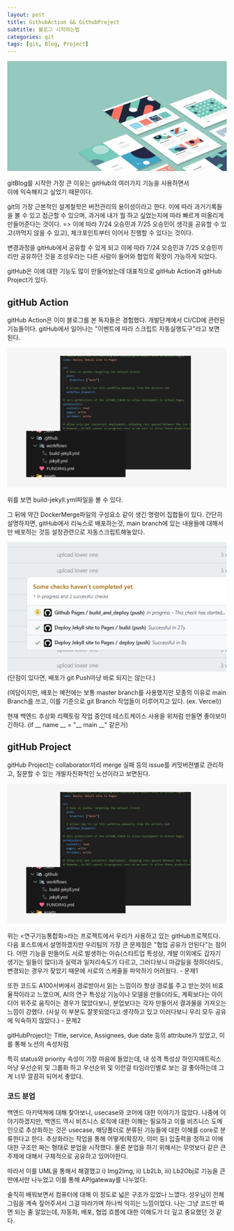 ```yaml
---
layout: post
title: GithubAction && GithubProject
subtitle: 블로그 시작하는법
categories: git
tags: [git, Blog, Project]
---
```


![banner](/assets/images/banners/home.jpeg)

gitBlog를 시작한 가장 큰 이유는 gitHub의 여러가지 기능을 사용하면서  
이에 익숙해지고 싶었기 때문이다. 

git의 가장 근본적인 설계철학은 버전관리의 용이성이라고 한다.
이에 따라 과거기록들을 볼 수 있고 접근할 수 있으며, 과거에 내가 뭘 하고 싶었는지에 따라 빠르게 떠올리게 만들어준다는 것이다.
=> 이에 따라 7/24 오승민과 7/25 오승민이 생각을 공유할 수 있고(까먹지 않을 수 있고), 체크포인트부터 이어서 진행할 수 있다는 것이다.

변경과정을 gitHub에서 공유할 수 있게 되고 
이에 따라 7/24 오승민과 7/25 오승민끼리만 공유하던 것을 조성우라는 다른 사람이 들어와 협업의 확장이 가능하게 되었다.

gitHub은 이에 대한 기능도 많이 만들어놨는데 
대표적으로 gitHub Action과 gitHub Project가 있다.



## gitHub Action 
gitHub Action은 이미 블로그를 본 독자들은 경험했다.
개발단계에서 CI/CD에 관련된 기능들이다.
gitHub에서 일어나는 "이벤트에 따라 스크립트 자동실행도구"라고 보면 된다.

![workflow](/assets/images/0805/0805-1.png) 

위를 보면
build-jekyll.yml파일을 볼 수 있다. 

그 뒤에 약간 DockerMerge파일의 구성요소 같이 생긴 명령어 집합들이 있다.
간단히 설명하자면, gitHub에서 리눅스로 배포하는것, main branch에 있는 내용들에 대해서만 배포하는 것등 설정관련으로 자동스크립트해놓았다.

![Deploy_lag](/assets/images/0805/0805-3.png) 
(단점이 있다면, 배포가 git Push마냥 바로 되지는 않는다.)

(여담이지만, 배포는 예전에는 보통 master branch를 사용했지만 모종의 이유로 main Branch를 쓰고, 이를 기준으로 git Branch 작업들이 이루어지고 있다. (ex. Vercel))

현재 백엔드 추상화 리팩토링 작업 중인데 테스트케이스 사용을 위처럼 만들면 좋아보이긴하다.
(if __ name __ = "__ main __" 같은거)

## gitHub Project
gitHub Project는 collaborator끼리 merge 실패 등의 issue를 커밋버젼별로 관리하고, 질문할 수 있는 개발자친화적인 노션이라고 보면된다.   

![gitHubProject](/assets/images/0805/0805-1.png) 

위는 <연구기능통합화>라는 프로젝트에서 우리가 사용하고 있는 gitHub프로젝트다.
다음 포스트에서 설명하겠지만 우리팀의 가장 큰 문제점은 "협업 공유가 안된다"는 점이다.
어떤 기능을 만들어도 서로 발생하는 이슈(스타트업 특성상, 개발 이외에도 갑자기 생기는 일들이 많다)과 실력과 일처리속도가 다르고, 그러다보니 마감일을 정하더라도, 변경되는 경우가 잦았기 때문에 서로의 스케줄을 파악하기 어려웠다. - 문제1

또한 코드도 A100서버에서 경로받아서 읽는 느낌이라 항상 경로를 주고 받는것이 비효율적이라고 느꼈으며, 
AI의 연구 특성상 기능이나 모델을 만들더라도, 계획보다는 아이디어 위주로 움직이는 경우가 많았다보니, 
분업보다는 각자 만들어서 결과물을 가져오는 느낌이 강했다. (사실 이 부분도 잘못되었다고 생각하고 있고 이러다보니 우리 모두 공유에 익숙하지 않았다.) - 문제2 

gitHubProject는 Title, service, Assignees, due date 등의 attribute가 있었고,
이를 통해 노션의 속성처럼 

특히 status와 priority 속성이 가장 마음에 들었는데, 
내 성격 특성상 하인지매트릭스마냥 우선순위 및 그룹화 하고 우선순위 및 이런걸 타임라인별로 보는 걸 좋아하는데 그게 너무 깔끔히 되어서 좋았다.

### 코드 분업

백엔드 아키텍쳐에 대해 찾아보니, usecase와 코어에 대한 이야기가 많았다.
나중에 이야기하겠지만, 백엔드 역시 비즈니스 로직에 대한 이해는 필요하고 
이를 비즈니스 도메인으로 추상화하는 것은 usecase, 해당폴더로 분류된 기능들에 대한 이해를 core로 분류한다고 한다.
추상화라는 작업을 통해 어떻게(확장자, 의미 등) 입출력을 정하고 이에 대한 구조만 짜는 형태로 분업을 시작했다.
물론 분업을 하기 위해서는 무엇보다 같은 큰 주제에 대해서 구체적으로 공유하고 있어야한다.

따라서 이를 UML을 통해서 해결했고 i) Img2Img, ii) Lb2Lb, iii) Lb2Obj로 기능을 큰딴에서만 나누었고
이를 통해 APIgateway를 나누었다. 



솔직히 배워보면서 컴퓨터에 대해 이 정도로 넓은 구조가 있었나 느꼈다.
성우님이 전체 그림을 계속 짚어주셔서 그걸 따라가며 하나씩 익히는 느낌이었다.
나는 그냥 코드만 짜면 되는 줄 알았는데, 자동화, 배포, 협업 흐름에 대한 이해도가 더 깊고 중요했던 것 같다.


